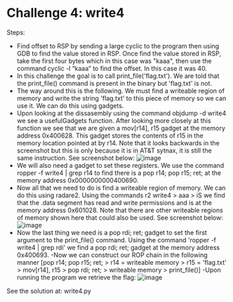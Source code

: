 # Challenge 4: write4
Steps:
- Find offset to RSP by sending a large cyclic to the program then using GDB to find the value stored in RSP. Once find the value stored in RSP, take the first four bytes which in this case was "kaaa", then use the command cyclic -l “kaaa” to find the offset. In this case it was 40.
- In this challenge the goal is to call print_file('flag.txt'). We are told that the print_file() command is present in the binary but 'flag.txt' is not.
- The way around this is the following. We must find a writeable region of memory and write the string 'flag.txt' to this piece of memory so we can use it. We can do this using gadgets.
- Upon looking at the dissasembly using the command objdump -d write4 we see a usefulGadgets function. After looking more closely at this function we see that we are given a mov[r14], r15 gadget at the memory address 0x400628. This gadget stores the contents of r15 in the memory location pointed at by r14. Note that it looks backwards in the screenshot but this is only because it is in AT&T sytnax, it is still the same instruction. See screenshot below:
![image](https://github.com/tylerdionne/ROPEMPORIUM2023/assets/143131384/347a7612-9656-490f-889b-4572533d2950)
- We will also need a gadget to set these registers. We use the command ropper -f write4 | grep r14 to find there is a pop r14; pop r15; ret; at the memory address 0x0000000000400690.
- Now all that we need to do is find a writeable region of memory. We can do this using radare2. Using the commands r2 write4 > aaa > iS we find that the .data segment has read and write permissions and is at the memory address 0x601028. Note that there are other writeable regions of memory shown here that could also be used. See screenshot below:
![image](https://github.com/tylerdionne/ROPEMPORIUM2023/assets/143131384/c4cc14a0-4035-434e-b5a9-5f9c292c0c36)
- Now the last thing we need is a pop rdi; ret; gadget to set the first argument to the print_file() command. Using the command 'ropper -f write4 | grep rdi' we find a pop rdi; ret; gadget at the memory address 0x400693.
-Now we can construct our ROP chain in the following manner [pop r14; pop r15; ret; > r14 = writeable memory > r15 = 'flag.txt' > mov[r14], r15 > pop rdi; ret; > writeable memory > print_file()]
-Upon running the program we retrieve the flag:
![image](https://github.com/tylerdionne/ROPEMPORIUM2023/assets/143131384/994da833-d1c2-4122-8cc5-7f3fd5c6740f)

See the solution at: write4.py

